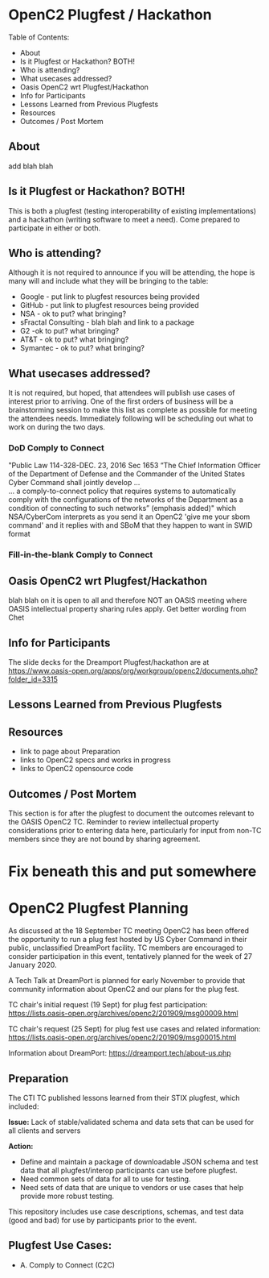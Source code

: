 # OpenC2 Plugfest / Hackathon

Table of Contents:
- About
- Is it Plugfest or Hackathon? BOTH!
- Who is attending?
- What usecases addressed?
- Oasis OpenC2 wrt Plugfest/Hackathon
- Info for Participants
- Lessons Learned from Previous Plugfests
- Resources
- Outcomes / Post Mortem

## About
add blah blah

## Is it Plugfest or Hackathon? BOTH!
This is both a plugfest (testing interoperability of existing implementations)
and a hackathon (writing software to meet a need).
Come prepared to participate in either or both.

## Who is attending?
Although it is not required to announce if you will be attending,
the hope is many will and include what they will be bringing to the table:
- Google - put link to plugfest resources being provided
- GitHub - put link to plugfest resources being provided
- NSA - ok to put? what bringing?
- sFractal Consulting - blah blah and link to a package
- G2 -ok to put? what bringing?
- AT&T - ok to put? what bringing?
- Symantec - ok to put? what bringing?

## What usecases addressed?
It is not required, but hoped, that attendees will publish use cases of interest
prior to arriving.
One of the first orders of business will be a brainstorming session
to make this list as complete as possible for meeting the attendees needs.
Immediately following will be scheduling out what to work on during the two days.

### DoD Comply to Connect
"Public Law 114-328-DEC. 23, 2016 Sec 1653
“The Chief Information Officer of the Department of Defense and the Commander of the United States Cyber Command shall jointly develop …  
… a comply-to-connect policy that requires systems to automatically comply with the configurations of the networks of the Department as a condition of connecting to such networks” (emphasis added)" which NSA/CyberCom interprets as you send it an OpenC2 'give me your sbom command' and it replies with and SBoM that they happen to want in SWID format

### Fill-in-the-blank Comply to Connect

## Oasis OpenC2 wrt Plugfest/Hackathon
blah blah on it is open to all and therefore NOT an OASIS meeting where OASIS
intellectual property sharing rules apply.
Get better wording from Chet

## Info for Participants
The slide decks for the Dreamport Plugfest/hackathon are at https://www.oasis-open.org/apps/org/workgroup/openc2/documents.php?folder_id=3315

## Lessons Learned from Previous Plugfests

## Resources
- link to page about Preparation
- links to OpenC2 specs and works in progress
- links to OpenC2 opensource code



## Outcomes / Post Mortem
This section is for after the plugfest to document the outcomes relevant to
the OASIS OpenC2 TC. Reminder to review intellectual property considerations
prior to entering data here,
particularly for input from non-TC members
since they are not bound by sharing agreement.


Fix beneath this and put somewhere
============================

# OpenC2 Plugfest Planning

As discussed at the 18 September TC meeting OpenC2 has been offered the opportunity to run a plug fest hosted
by US Cyber Command in their public, unclassified DreamPort facility. TC members are encouraged to consider
participation in this event, tentatively planned for the week of 27 January 2020.

A Tech Talk at DreamPort is planned for early November to provide that community information about OpenC2
and our plans for the plug fest.

TC chair's initial request (19 Sept) for plug fest participation:
https://lists.oasis-open.org/archives/openc2/201909/msg00009.html

TC chair's request (25 Sept) for plug fest use cases and related information:
https://lists.oasis-open.org/archives/openc2/201909/msg00015.html

Information about DreamPort:  https://dreamport.tech/about-us.php

## Preparation
The CTI TC published lessons learned from their STIX plugfest, which
included:

**Issue:** Lack of stable/validated schema and data sets that can be used for all clients and servers

**Action:**
* Define and maintain a package of downloadable JSON schema and test data that all plugfest/interop participants can use before plugfest.
* Need common sets of data for all to use for testing.
* Need sets of data that are unique to vendors or use cases that help provide more robust testing.

This repository includes use case descriptions, schemas, and test data (good and bad) for use by participants prior to the event.

## Plugfest Use Cases:
* A. Comply to Connect (C2C)
